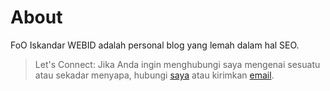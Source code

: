 # About
FoO Iskandar WEBID adalah personal blog yang lemah dalam hal SEO.

> Let's Connect:
Jika Anda ingin menghubungi saya mengenai sesuatu atau sekadar menyapa, hubungi [saya](/contact/) atau kirimkan [email](mailto:fooiskandar@gmail.com).
